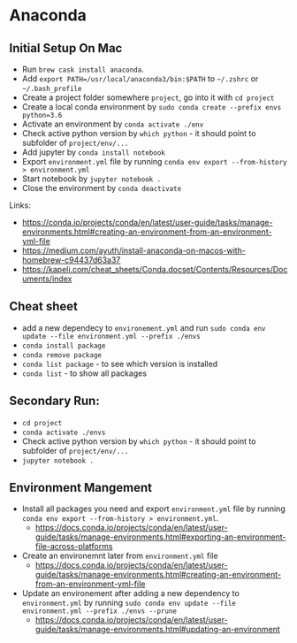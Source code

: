 # Anaconda

## Initial Setup On Mac
- Run `brew cask install anaconda`.
- Add `export PATH=/usr/local/anaconda3/bin:$PATH` to `~/.zshrc` or `~/.bash_profile`
- Create a project folder somewhere `project`, go into it with `cd project`
- Create a local conda environment by `sudo conda create --prefix envs python=3.6`
- Activate an environment by `conda activate ./env`
- Check active python version by `which python` - it should point to subfolder of `project/env/...`
- Add jupyter by `conda install notebook`
- Export `environment.yml` file by running `conda env export --from-history > environment.yml`
- Start notebook by `jupyter notebook .`
- Close the environment by `conda deactivate`

Links:
- https://conda.io/projects/conda/en/latest/user-guide/tasks/manage-environments.html#creating-an-environment-from-an-environment-yml-file
- https://medium.com/ayuth/install-anaconda-on-macos-with-homebrew-c94437d63a37
- https://kapeli.com/cheat_sheets/Conda.docset/Contents/Resources/Documents/index

## Cheat sheet
- add a new dependecy to `environement.yml` and run `sudo conda env update --file environment.yml --prefix ./envs`
- `conda install package`
- `conda remove package`
- `conda list package` - to see which version is installed
- `conda list` - to show all packages

## Secondary Run:
- `cd project`
- `conda activate ./envs`
- Check active python version by `which python` - it should point to subfolder of `project/env/...`
- `jupyter notebook .`

## Environment Mangement
- Install all packages you need and export `environment.yml` file by running `conda env export --from-history > environment.yml`.
  - https://docs.conda.io/projects/conda/en/latest/user-guide/tasks/manage-environments.html#exporting-an-environment-file-across-platforms
- Create an environemnt later from `environment.yml` file
  - https://docs.conda.io/projects/conda/en/latest/user-guide/tasks/manage-environments.html#creating-an-environment-from-an-environment-yml-file
- Update an environement after adding a new dependency to `environment.yml` by running `sudo conda env update --file environment.yml --prefix ./envs --prune`
  - https://docs.conda.io/projects/conda/en/latest/user-guide/tasks/manage-environments.html#updating-an-environment



